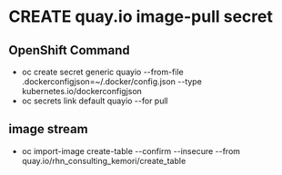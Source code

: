 # CREATE quay.io image-pull secret
## OpenShift Command
* oc create secret generic quayio --from-file .dockerconfigjson=~/.docker/config.json --type kubernetes.io/dockerconfigjson
* oc secrets link default quayio --for pull
## image stream
* oc import-image create-table --confirm --insecure --from quay.io/rhn_consulting_kemori/create_table